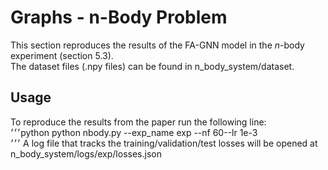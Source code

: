 # Graphs - n-Body Problem
This section reproduces the results of the FA-GNN model in the $n$-body experiment (section 5.3).  
The dataset files (.npy files) can be found in n_body_system/dataset.

## Usage

To reproduce the results from the paper run the following line:  
׳׳׳python
python nbody.py --exp_name exp --nf 60--lr 1e-3  
׳׳׳
A log file that tracks the training/validation/test losses will be opened at n_body_system/logs/exp/losses.json
